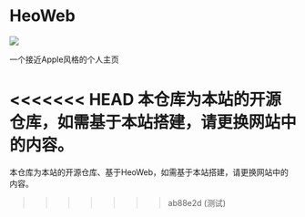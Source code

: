 # HeoWeb

![](https://images.hoshinoai.xin/web/webweb.webp)

一个接近Apple风格的个人主页

<<<<<<< HEAD
本仓库为本站的开源仓库，如需基于本站搭建，请更换网站中的内容。
=======
本仓库为本站的开源仓库、基于HeoWeb，如需基于本站搭建，请更换网站中的内容。
>>>>>>> ab88e2d (测试)


